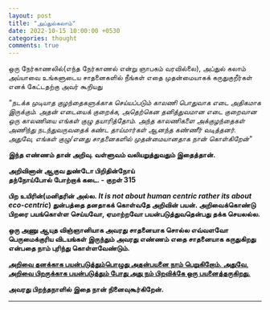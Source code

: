 ```yaml
---
layout: post
title: "அப்துல்கலாம்"
date: 2022-10-15 10:00:00 +0530
categories: thought
comments: true
---
```


ஒரு நேர்காணலில்(எந்த நேர்காணல் என்று ஞாபகம் வரவில்லை), அப்துல் கலாம் அய்யாவை உங்களுடைய சாதனைகளில் நீங்கள் எதை முதன்மையாகக் கருதுகுறீர்கள் எனக் கேட்டதற்கு அவர் கூறியது

<i>
"நடக்க முடியாத குழந்தைகளுக்காக செய்யப்படும் காலணி பொதுவாக எடை அதிகமாக இருக்கும்.
அதன் எடையைக் குறைக்க, அதெற்கென தனித்துவமான எடை குறைவான ஒரு காலணியை எங்கள் குழு தயாரித்தோம்.
அந்த காலணிகளை அக்குழந்தைகள் அணிந்து நடந்துவருவதைக் கண்ட தாய்மார்கள் ஆனந்த கண்ணீர் வடித்தனர்.
அதுவே, எங்கள் குழு/எனது சாதனைகளில் முதன்மையானதாக நான் கொள்கிறேன்"
</i>

<b>இந்த எண்ணம் தான் அறிவு. வள்ளுவம் வலியறுத்துவதும் இதைத்தான்.<b>

<quote>
அறிவினான் ஆகுவ துண்டோ பிறிதின்நோய் <br />
தந்நோய்போல் போற்றாக் கடை. - குறள் 315
</quote> <br />

பிற உயிரின்(மனிதரின் அல்ல. <i>It is not about human centric rather its about eco-centric</i>) துன்பத்தை தனதாகக் கொள்வதே அறிவின் பயன். அறிவைக்கொண்டு பிறரை பயங்கொள்ள செய்யவோ, ஏமாற்றவோ பயன்படுத்துவதென்பது தக்க செயலல்ல.

ஒரு அணு ஆயுத விஞ்ஞானியாக அவரது சாதனையாக சொல்ல எவ்வளவோ பெருமைக்குரிய விடயங்கள் இருந்தும் அவரது எண்ணம் எதை சாதனையாக கருதுகிறது என்பதை நாம் புரிந்து கொள்ளவேண்டும்.

<u>அறிவை தனக்காக பயன்படுத்தும்பொழுது அதன்பயனை நாம் பெறுகிறோம். அதுவே, அறிவை பிறருக்காக பயன்படுத்தும் போது அது நம் பிறவிக்கே ஒரு பயனைத்தருகிறது.</u>

அவரது பிறந்தநாளில் இதை நான் நினைவுகூர்கிறேன்.

---